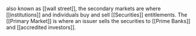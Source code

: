 also known as [[wall street]], the secondary markets are where [[institutions]] and individuals buy and sell [[Securities]] entitlements. The [[Primary Market]] is where an issuer sells the securities to [[Prime Banks]] and [[accredited investors]].